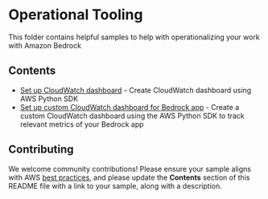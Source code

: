 # Operational Tooling

This folder contains helpful samples to help with operationalizing your work with Amazon Bedrock

## Contents

- [Set up CloudWatch dashboard](bedrock_cloudwatch_dashboard.py) - Create CloudWatch dashboard using AWS Python SDK
- [Set up custom CloudWatch dashboard for Bedrock app](bedrock_app_custom_dashboard.py) - Create a custom CloudWatch dashboard using the AWS Python SDK to track relevant metrics of your Bedrock app

## Contributing

We welcome community contributions! Please ensure your sample aligns with AWS [best practices](https://aws.amazon.com/architecture/well-architected/), and please update the **Contents** section of this README file with a link to your sample, along with a description.